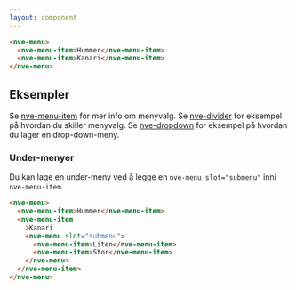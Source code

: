 ```yaml
---
layout: component
---
```


<CodeExamplePreview>

```html
<nve-menu>
  <nve-menu-item>Hummer</nve-menu-item>
  <nve-menu-item>Kanari</nve-menu-item>
</nve-menu>
```

</CodeExamplePreview>

## Eksempler

Se [nve-menu-item](/components/nve-menu-item) for mer info om menyvalg.
Se [nve-divider](/components/nve-divider) for eksempel på hvordan du skiller menyvalg.
Se [nve-dropdown](/components/nve-dropdown) for eksempel på hvordan du lager en drop-down-meny.

### Under-menyer

Du kan lage en under-meny ved å legge en `nve-menu slot="submenu"` inni `nve-menu-item`.

<CodeExamplePreview>

```html
<nve-menu>
  <nve-menu-item>Hummer</nve-menu-item>
  <nve-menu-item
    >Kanari
    <nve-menu slot="submenu">
      <nve-menu-item>Liten</nve-menu-item>
      <nve-menu-item>Stor</nve-menu-item>
    </nve-menu>
  </nve-menu-item>
</nve-menu>
```

</CodeExamplePreview>
